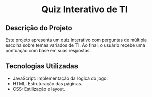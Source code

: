 <h1 align="center">Quiz Interativo de TI</h1>


## Descrição do Projeto
Este projeto apresenta um quiz interativo com perguntas de múltipla escolha sobre temas variados de TI. Ao final, o usuário recebe uma pontuação com base em suas respostas.

## Tecnologias Utilizadas
- JavaScript: Implementação da lógica do jogo.
- HTML: Estruturação das páginas.
- CSS: Estilização e layout.


